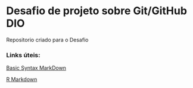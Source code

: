 # Desafio de projeto sobre Git/GitHub DIO
Repositorio criado para o Desafio
### Links úteis:
[Basic Syntax MarkDown](https://www.markdownguide.org/basic-syntax/)

[R Markdown](https://rmarkdown.rstudio.com/index.html)

